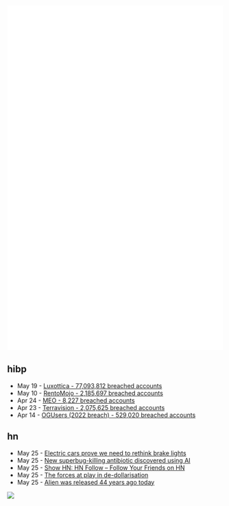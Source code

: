 ![Metrics](https://raw.githubusercontent.com/phixion/phixion/master/metrics.svg)

## hibp

<!--
for https://github.com/phixion/phixion/blob/main/.github/workflows/feeds.yml
-->
<!--START_SECTION:haveibeenpwnd-->
- May 19 - [Luxottica - 77,093,812 breached accounts](https://haveibeenpwned.com/PwnedWebsites#Luxottica)
- May 10 - [RentoMojo - 2,185,697 breached accounts](https://haveibeenpwned.com/PwnedWebsites#RentoMojo)
- Apr 24 - [MEO - 8,227 breached accounts](https://haveibeenpwned.com/PwnedWebsites#MEO)
- Apr 23 - [Terravision - 2,075,625 breached accounts](https://haveibeenpwned.com/PwnedWebsites#Terravision)
- Apr 14 - [OGUsers (2022 breach) - 529,020 breached accounts](https://haveibeenpwned.com/PwnedWebsites#OGUsers2022)
<!--END_SECTION:haveibeenpwnd-->

## hn

<!--
for https://github.com/phixion/phixion/blob/main/.github/workflows/feeds.yml
-->
<!--START_SECTION:hn-->
- May 25 - [Electric cars prove we need to rethink brake lights](https://www.youtube.com/watch?v=U0YW7x9U5TQ)
- May 25 - [New superbug-killing antibiotic discovered using AI](https://www.bbc.com/news/health-65709834)
- May 25 - [Show HN: HN Follow – Follow Your Friends on HN](https://www.val.town/v/rodrigotello.hnFollow)
- May 25 - [The forces at play in de-dollarisation](https://www.reuters.com/markets/currencies/end-king-dollar-forces-play-de-dollarisation-2023-05-25/)
- May 25 - [Alien was released 44 years ago today](https://twitter.com/ATRightMovies/status/1661664750273527810)
<!--END_SECTION:hn-->

<!--
for https://yhype.me
-->
![](https://hit.yhype.me/github/profile?user_id=13013670)
